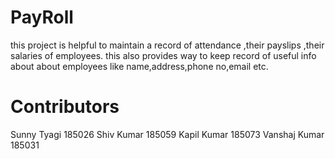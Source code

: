 # PayRoll
this project is helpful to maintain a record of attendance ,their payslips ,their salaries of employees. this also provides way to keep record of useful info about about employees like name,address,phone no,email etc.

# Contributors
Sunny Tyagi 185026
Shiv Kumar 185059
Kapil Kumar 185073
Vanshaj Kumar 185031
